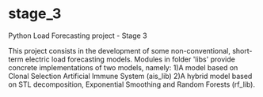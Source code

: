 # stage_3
Python Load Forecasting project - Stage 3

This project consists in the development of some non-conventional, short-term electric load forecasting models.
Modules in folder 'libs' provide concrete implementations of two models, namely:
1)A model based on Clonal Selection Artificial Immune System (ais_lib)
2)A hybrid model based on STL decomposition, Exponential Smoothing and Random Forests (rf_lib).

